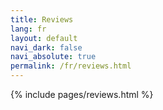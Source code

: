 ```yaml
---
title: Reviews
lang: fr
layout: default
navi_dark: false
navi_absolute: true
permalink: /fr/reviews.html
---
```


{% include pages/reviews.html %}
